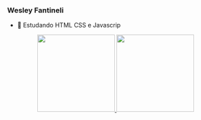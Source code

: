 ### Wesley Fantineli

- 🌱 Estudando HTML CSS e Javascrip

<div align="center">
  <a href="https://github.com/wesleyfantineli">
  <img height="180em" src="https://github-readme-stats.vercel.app/api?username=wesleyfantineli&show_icons=true&theme=dracula&include_all_commits=true&count_private=true"/>
  <img height="180em" src="https://github-readme-stats.vercel.app/api/top-langs/?username=wesleyfantineli&layout=compact&langs_count=7&theme=dracula"/>
</div>
